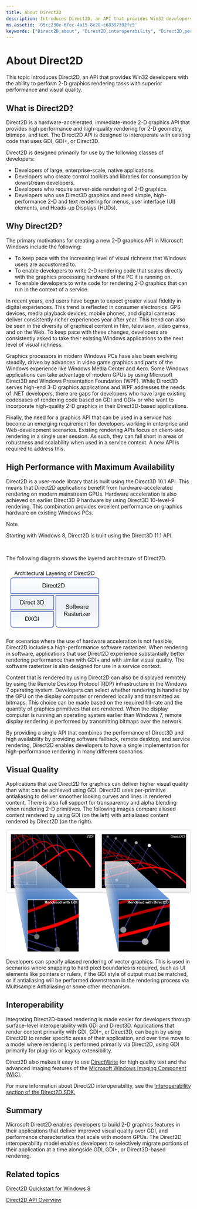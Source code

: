 ```yaml
---
title: About Direct2D
description: Introduces Direct2D, an API that provides Win32 developers with the ability to perform 2-D graphics rendering tasks with superior performance and visual quality.
ms.assetid: '05cc230e-6fec-4a15-8e28-c68397392fc5'
keywords: ["Direct2D,about", "Direct2D,interoperability", "Direct2D,performance", "Direct2D,availability", "Direct2D,applications", "interoperability,Direct2D", "performance for Direct2D", "availability for Direct2D", "applications for Direct2D"]
---
```


# About Direct2D

This topic introduces Direct2D, an API that provides Win32 developers with the ability to perform 2-D graphics rendering tasks with superior performance and visual quality.

## What is Direct2D?

Direct2D is a hardware-accelerated, immediate-mode 2-D graphics API that provides high performance and high-quality rendering for 2-D geometry, bitmaps, and text. The Direct2D API is designed to interoperate with existing code that uses GDI, GDI+, or Direct3D.

Direct2D is designed primarily for use by the following classes of developers:

-   Developers of large, enterprise-scale, native applications.
-   Developers who create control toolkits and libraries for consumption by downstream developers.
-   Developers who require server-side rendering of 2-D graphics.
-   Developers who use Direct3D graphics and need simple, high-performance 2-D and text rendering for menus, user interface (UI) elements, and Heads-up Displays (HUDs).

## Why Direct2D?

The primary motivations for creating a new 2-D graphics API in Microsoft Windows include the following:

-   To keep pace with the increasing level of visual richness that Windows users are accustomed to.
-   To enable developers to write 2-D rendering code that scales directly with the graphics processing hardware of the PC it is running on.
-   To enable developers to write code for rendering 2-D graphics that can run in the context of a service.

In recent years, end users have begun to expect greater visual fidelity in digital experiences. This trend is reflected in consumer electronics. GPS devices, media playback devices, mobile phones, and digital cameras deliver consistently richer experiences year after year. This trend can also be seen in the diversity of graphical content in film, television, video games, and on the Web. To keep pace with these changes, developers are consistently asked to take their existing Windows applications to the next level of visual richness.

Graphics processors in modern Windows PCs have also been evolving steadily, driven by advances in video game graphics and parts of the Windows experience like Windows Media Center and Aero. Some Windows applications can take advantage of modern GPUs by using Microsoft Direct3D and Windows Presentation Foundation (WPF). While Direct3D serves high-end 3-D graphics applications and WPF addresses the needs of .NET developers, there are gaps for developers who have large existing codebases of rendering code based on GDI and GDI+ or who want to incorporate high-quality 2-D graphics in their Direct3D-based applications.

Finally, the need for a graphics API that can be used in a service has become an emerging requirement for developers working in enterprise and Web-development scenarios. Existing rendering APIs focus on client-side rendering in a single user session. As such, they can fall short in areas of robustness and scalability when used in a service context. A new API is required to address this.

## High Performance with Maximum Availability

Direct2D is a user-mode library that is built using the Direct3D 10.1 API. This means that Direct2D applications benefit from hardware-accelerated rendering on modern mainstream GPUs. Hardware acceleration is also achieved on earlier Direct3D 9 hardware by using Direct3D 10-level-9 rendering. This combination provides excellent performance on graphics hardware on existing Windows PCs.

> [!Note]  
> Starting with Windows 8, Direct2D is built using the Direct3D 11.1 API.

 

The following diagram shows the layered architecture of Direct2D.

![diagram of the direct2d layered architecture](images/direct2d-architectual-layering.png)

For scenarios where the use of hardware acceleration is not feasible, Direct2D includes a high-performance software rasterizer. When rendering in software, applications that use Direct2D experience substantially better rendering performance than with GDI+ and with similar visual quality. The software rasterizer is also designed for use in a service context.

Content that is rendered by using Direct2D can also be displayed remotely by using the Remote Desktop Protocol (RDP) infrastructure in the Windows 7 operating system. Developers can select whether rendering is handled by the GPU on the display computer or rendered locally and transmitted as bitmaps. This choice can be made based on the required fill-rate and the quantity of graphics primitives that are rendered. When the display computer is running an operating system earlier than Windows 7, remote display rendering is performed by transmitting bitmaps over the network.

By providing a single API that combines the performance of Direct3D and high availability by providing software fallback, remote desktop, and service rendering, Direct2D enables developers to have a single implementation for high-performance rendering in many different scenarios.

## Visual Quality

Applications that use Direct2D for graphics can deliver higher visual quality than what can be achieved using GDI. Direct2D uses per-primitive antialiasing to deliver smoother looking curves and lines in rendered content. There is also full support for transparency and alpha blending when rendering 2-D primitives. The following images compare aliased content rendered by using GDI (on the left) with antialiased content rendered by Direct2D (on the right).

![illustration of curves and lines that are rendered in gdi and in direct2d](images/rendering-curves-and-lines.png)

Developers can specify aliased rendering of vector graphics. This is used in scenarios where snapping to hard pixel boundaries is required, such as UI elements like pointers or rulers, if the GDI style of output must be matched, or if antialiasing will be performed downstream in the rendering process via Multisample Antialiasing or some other mechanism.

## Interoperability

Integrating Direct2D-based rendering is made easier for developers through surface-level interoperability with GDI and Direct3D. Applications that render content primarily with GDI, GDI+, or Direct3D, can begin by using Direct2D to render specific areas of their application, and over time move to a model where rendering is performed primarily via Direct2D, using GDI primarily for plug-ins or legacy extensibility.

Direct2D also makes it easy to use [DirectWrite](https://msdn.microsoft.com/library/windows/desktop/dd368038) for high quality text and the advanced imaging features of the [Microsoft Windows Imaging Component (WIC)](http://msdn.microsoft.com/library/ms737408.aspx).

For more information about Direct2D interoperability, see the [Interoperability section of the Direct2D SDK.](interoperability.md)

## Summary

Microsoft Direct2D enables developers to build 2-D graphics features in their applications that deliver improved visual quality over GDI, and performance characteristics that scale with modern GPUs. The Direct2D interoperability model enables developers to selectively migrate portions of their application at a time alongside GDI, GDI+, or Direct3D-based rendering.

## Related topics

<dl> <dt>

[Direct2D Quickstart for Windows 8](direct2d-quickstart-with-device-context.md)
</dt> <dt>

[Direct2D API Overview](the-direct2d-api.md)
</dt> </dl>

 

 




